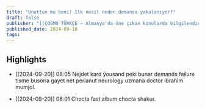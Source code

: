 ```yaml
---
title: "Unuttun mu beni! İlk nesil neden demansa yakalanıyor?"
draft: false
publisher: "[[COSMO TÜRKÇE – Almanya'da öne çıkan konularda bilgilendirici Türkçe podcast]]"
published_date: 2024-09-18
tags:
---
```



## Highlights
* [[2024-09-20]] 08:05  Nejdet kard ÿousand peki bunar demands failure tisme busoria gayet net perianut neurology uzmana doctor ibrahim mumjol.

* [[2024-09-20]] 08:01  Chocta fast album chocta shakur.

